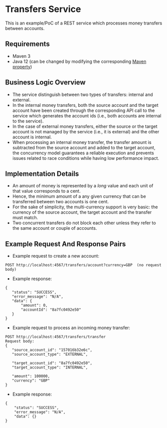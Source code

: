 # Transfers Service
  
This is an example/PoC of a REST service which processes money transfers between accounts.  
  
## Requirements
 - Maven 3  
 - Java 12 (can be changed by modifying the corresponding [Maven property](https://github.com/VictorGil/transfers-service/blob/master/transfers-service-parent/pom.xml#L19))
  
## Business Logic Overview
 - The service distinguish between two types of transfers: internal and external.
 - In the internal money transfers, both the source account and the target account
 have been created through the corresponding API call to the service which generates the account ids 
 (i.e., both accounts are internal to the service).  
 - In the case of external money transfers, either the source or the target account
 is not managed by the service (i.e., it is external) and the other account is internal.
 - When processing an internal money transfer, the transfer amount is subtracted from the source 
account and added to the target account, the concurrency model guarantees a reliable execution and 
prevents issues related to race conditions while having low performance impact. 

## Implementation Details
 - An amount of money is represented by a _long_ value and each unit of that value corresponds to a cent.  
 - Hence, the minimum amount of a any given currency that can be transferred between two accounts is one cent.  
 - For the sake of simplicity, the multi-currency support is very basic: 
the currency of the source account, the target account and the transfer must match.  
 - Two concurrent transfers do not block each other unless they refer to the same account or couple of accounts.  

 ## Example Request And Response Pairs
 - Example request to create a new account:  
 ```
 POST http://localhost:4567/transfers/account?currency=GBP  (no request body)
 ```
 - Example response:  
 ```
 {
    "status": "SUCCESS",
    "error_message": "N/A",
    "data": {
        "amount": 0,
        "accountId": "8a7fc0492e50"
    }
}
 ```
 - Example request to process an incoming money transfer:  
 ```
 POST http://localhost:4567/transfers/transfer
 Request body:
 {
    "source_account_id": "157016b32e6c",
    "source_account_type": "EXTERNAL",

    "target_account_id": "8a7fc0492e50",
    "target_account_type": "INTERNAL",

    "amount": 100000,
    "currency": "GBP"
}
```
  - Example response:  
```
{
    "status": "SUCCESS",
    "error_message": "N/A",
    "data": {}
}
```
